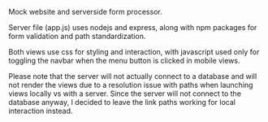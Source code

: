
Mock website and serverside form processor.

Server file (app.js) uses nodejs and express, along with npm packages for form validation and path standardization.

Both views use css for styling and interaction, with javascript used only for toggling the navbar when the menu button is clicked in mobile views.

Please note that the server will not actually connect to a database and will not render the views due to a resolution issue with paths when launching views locally vs with a server.  Since the server will not connect to the database anyway, I decided to leave the link paths working for local interaction instead.
